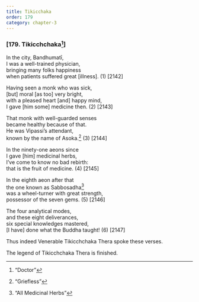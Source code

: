 ```yaml
---
title: Tikicchaka
order: 179
category: chapter-3
---
```


### \[179. Tiki<span class="diacritics" data-state="on">c</span><span class="no-diacritics" data-state="off">ch</span>chaka[^1]\]

In the city, Bandhumatī,  
I was a well-trained physician,  
bringing many folks happiness  
when patients suffered great \[illness\]. (1) \[2142\]

Having seen a monk who was sick,  
\[but\] moral \[as too\] very bright,  
with a pleased heart \[and\] happy mind,  
I gave \[him some\] medicine then. (2) \[2143\]

That monk with well-guarded senses  
became healthy because of that.  
He was Vipassi’s attendant,  
known by the name of Asoka.[^2] (3) \[2144\]

In the ninety-one aeons since  
I gave \[him\] medicinal herbs,  
I’ve come to know no bad rebirth:  
that is the fruit of medicine. (4) \[2145\]

In the eighth aeon after that  
the one known as Sabbosadha[^3]  
was a wheel-turner with great strength,  
possessor of the seven gems. (5) \[2146\]

The four analytical modes,  
and these eight deliverances,  
six special knowledges mastered,  
\[I have\] done what the Buddha taught! (6) \[2147\]

Thus indeed Venerable Tiki<span class="diacritics" data-state="on">c</span><span class="no-diacritics" data-state="off">ch</span>chaka Thera spoke these verses.

The legend of Tiki<span class="diacritics" data-state="on">c</span><span class="no-diacritics" data-state="off">ch</span>chaka Thera is finished.

[^1]: “Doctor”

[^2]: “Griefless”

[^3]: “All Medicinal Herbs”
